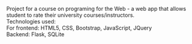 Project for a course on programing for the Web - a web app that allows student to rate their university courses/instructors.<br>
Technologies used:<br> 
For frontend: HTML5, CSS, Bootstrap, JavaScript, JQuery<br>
Backend: Flask, SQLite<br>
